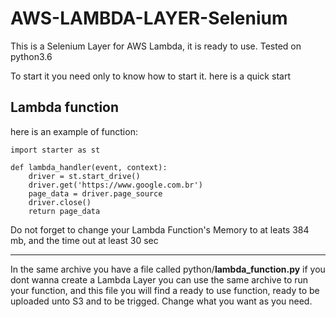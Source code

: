 # AWS-LAMBDA-LAYER-Selenium
This is a Selenium Layer for AWS Lambda, it is ready to use.
Tested on python3.6

To start it you need only to know how to start it.
here is a quick start

Lambda function
----------------
here is an example of function:
```
import starter as st

def lambda_handler(event, context):
    driver = st.start_drive()
    driver.get('https://www.google.com.br')
    page_data = driver.page_source
    driver.close()
    return page_data
```
Do not forget to change your Lambda Function's Memory to at leats 384 mb, and the time out at least 30 sec

------

In the same archive you have a file called python/**lambda_function.py**  if you dont wanna create a Lambda Layer you can use the same archive to run your function, and this file you will find a ready to use function, ready to be uploaded unto S3 and to be trigged. Change what you want as you need.
